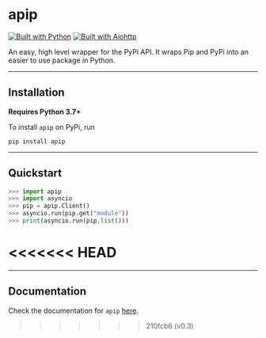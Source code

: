 # apip
[![Built with Python](https://img.shields.io/badge/-Python-3c679c?style=for-the-badge&logo=Python&logoColor=fae583)](https://python.org)
[![Built with Aiohttp](https://img.shields.io/badge/-Aiohttp-FFFFFF?style=for-the-badge&logo=Aiohttp&logoColor=blue)](https://docs.aiohttp.org/en/stable/)

An easy, high level wrapper for the PyPi API. It wraps Pip and PyPi into an easier to use package in Python.

---

## Installation
**Requires Python 3.7+**

To install `apip` on PyPi, run 
```shell
pip install apip
```
---

## Quickstart

```python
>>> import apip
>>> import asyncio
>>> pip = apip.Client()
>>> asyncio.run(pip.get("module"))
>>> print(asyncio.run(pip.list()))
```
<<<<<<< HEAD
=======

---

## Documentation
Check the documentation for `apip` [here](https://apip.readthedocs.io/en/latest).
>>>>>>> 210fcb6 (v0.3)

